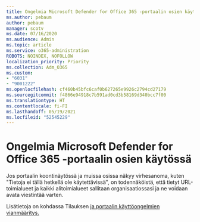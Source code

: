 ```yaml
---
title: Ongelmia Microsoft Defender for Office 365 -portaalin osien käytössä
ms.author: pebaum
author: pebaum
manager: scotv
ms.date: 07/16/2020
ms.audience: Admin
ms.topic: article
ms.service: o365-administration
ROBOTS: NOINDEX, NOFOLLOW
localization_priority: Priority
ms.collection: Adm_O365
ms.custom:
- "6031"
- "9001222"
ms.openlocfilehash: cf460b45bfc6caf0b627265e9926c2794cd27179
ms.sourcegitcommit: f4866e94918c7b591ad0cd3b58169d340bcc7f00
ms.translationtype: HT
ms.contentlocale: fi-FI
ms.lasthandoff: 05/19/2021
ms.locfileid: "52545229"
---
```

# <a name="issues-accessing-sections-of-microsoft-defender-for-office-365-portal"></a>Ongelmia Microsoft Defender for Office 365 -portaalin osien käytössä

Jos portaalin koontinäytössä ja muissa osissa näkyy virhesanoma, kuten "Tietoja ei tällä hetkellä ole käytettävissä", on todennäköistä, että tietyt URL-toimialueet ja kaikki alitoimialueet sallitaan organisaatiossasi ja ne voidaan avata viestintää varten. 

Lisätietoja on kohdassa Tilauksen [ja portaalin käyttöongelmien vianmääritys.](/windows/security/threat-protection/microsoft-defender-atp/troubleshoot-onboarding-error-messages#data-currently-isnt-available-on-some-sections-of-the-portal)